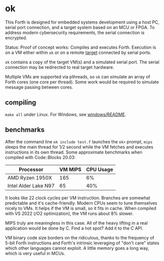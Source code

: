 # ok
This Forth is designed for embedded systems development using a host PC, serial port connection,
and a target system based on an MCU or FPGA.
To address modern cybersecurity requirements, the serial connection is encrypted.

Status: Proof of concept works: Compiles and executes Forth. Execution is on a VM either within `ok` or on a remote [target](./target/ref) connected by serial ports.

`ok` contains a copy of the target VM(s) and a simulated serial port. The serial connection may be redirected to real target hardware.

Multiple VMs are supported via pthreads, so `ok` can simulate an array of Forth cores (one core per thread).
Some work would be required to simulate message passing between cores.
## compiling
`make all` under Linux. For Windows, see [windows/README](./windows/README.md).
## benchmarks
After the command line `ok include test.f` launches the `ok>` prompt, `mips` sleeps the main thread
for 1/2 second while the VM fetches and executes instructions in its own thread.
Some approximate benchmarks when compiled with Code::Blocks 20.03:

| Processor | VM MIPS | CPU Usage |
| --------- | ------- | --------- |
| AMD Ryzen 1950X | 165 | 6% |
| Intel Alder Lake N97 | 65 | 40% |

It looks like 22 clock cycles per VM instruction. Branches are somewhat predictable and it's cache-friendly.
Modern CPUs seem to tune themselves nicely to VMs. It helps if the VM is small, so it fits in cache.
When compiled with VS 2022 (\/O2 optimization), the VM runs about 8% slower.

MIPS truly are meaningless in this case. All of the heavy lifting in a real application would be done by C.
Find a hot spot? Add it to the C API.

VM binary code size borders on the ridiculous, thanks to the frequency of 5-bit Forth instructions and Forth's
intrinsic leveraging of "don't care" states which other languages cannot exploit.
A little memory goes a long way, which is very useful in MCUs.
